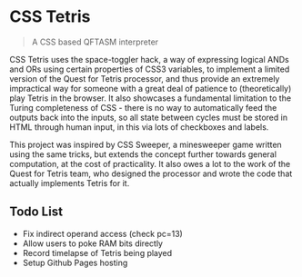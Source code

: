# CSS Tetris
> A CSS based QFTASM interpreter

CSS Tetris uses the space-toggler hack, a way of expressing logical ANDs and ORs using certain properties of CSS3 variables, to implement a limited version of the Quest for Tetris processor, and thus provide an extremely impractical way for someone with a great deal of patience to (theoretically) play Tetris in the browser. It also showcases a fundamental limitation to the Turing completeness of CSS - there is no way to automatically feed the outputs back into the inputs, so all state between cycles must be stored in HTML through human input, in this via lots of checkboxes and labels.

This project was inspired by CSS Sweeper, a minesweeper game written using the same tricks, but extends the concept further towards general computation, at the cost of practicality. It also owes a lot to the work of the Quest for Tetris team, who designed the processor and wrote the code that actually implements Tetris for it.

## Todo List
- Fix indirect operand access (check pc=13)
- Allow users to poke RAM bits directly
- Record timelapse of Tetris being played
- Setup Github Pages hosting
